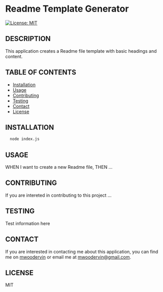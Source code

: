 # Readme Template Generator

  [![License: MIT](https://img.shields.io/badge/License-MIT-yellow.svg)](https://opensource.org/licenses/MIT)

  ## DESCRIPTION
  This application creates a Readme file template with basic headings and content.

  ## TABLE OF CONTENTS

  - [Installation](#installation)
  - [Usage](#usage)
  - [Contributing](#contributing)
  - [Testing](#testing)
  - [Contact](#contact)
  - [License](#license)

  ## INSTALLATION
```bash
  node index.js
```

  ## USAGE
  WHEN I want to create a new Readme file, THEN ...

  ## CONTRIBUTING
  If you are intereted in contributing to this project ...

  ## TESTING
  Test information here

  ## CONTACT
  If you are interested in contacting me about this application, you can find me on [mwoodervin](https://github.com/mwoodervin) or email me at mwoodervin@gmail.com.

  ## LICENSE
  MIT


